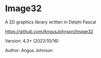 # Image32

A 2D graphics library written in Delphi Pascal

https://github.com/AngusJohnson/Image32

Version: 4.3+ (2022/10/16)

Author: Angus Johnson